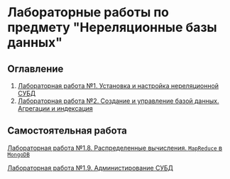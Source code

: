 # Лабораторные работы по предмету "Нереляционные базы данных"

## Оглавление

1. [Лабораторная работа №1. Установка и настройка нереляционной СУБД](labs/lab_1.md)
2. [Лабораторная работа №2. Создание и управление базой данных. Агрегации и индексация](labs/lab_7.md)

## Самостоятельная работа

[Лабораторная работа №1.8. Распределенные вычисления. `MapReduce` в `MongoDB`](labs/lab_8.md)

[Лабораторная работа №1.9. Администирование СУБД](labs/lab_9.md)

